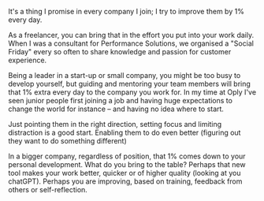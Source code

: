 It's a thing I promise in every company I join; I try to improve them by 1% every day.

As a freelancer, you can bring that in the effort you put into your work daily. When I was a consultant for Performance Solutions, we organised a "Social Friday" every so often to share knowledge and passion for customer experience.

Being a leader in a start-up or small company, you might be too busy to develop yourself, but guiding and mentoring your team members will bring that 1% extra every day to the company you work for. In my time at Oply I've seen junior people first joining a job and having huge expectations to change the world for instance – and having no idea where to start.

Just pointing them in the right direction, setting focus and limiting distraction is a good start. Enabling them to do even better (figuring out they want to do something different)

In a bigger company, regardless of position, that 1% comes down to your personal development. What do you bring to the table? Perhaps that new tool makes your work better, quicker or of higher quality (looking at you chatGPT). Perhaps you are improving, based on training, feedback from others or self-reflection.
